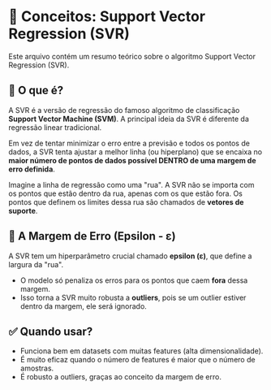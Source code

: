 # 🧠 Conceitos: Support Vector Regression (SVR)

Este arquivo contém um resumo teórico sobre o algoritmo Support Vector Regression (SVR).

## 🎯 O que é?

A SVR é a versão de regressão do famoso algoritmo de classificação **Support Vector Machine (SVM)**. A principal ideia da SVR é diferente da regressão linear tradicional.

Em vez de tentar minimizar o erro entre a previsão e todos os pontos de dados, a SVR tenta ajustar a melhor linha (ou hiperplano) que se encaixa no **maior número de pontos de dados possível DENTRO de uma margem de erro definida**.

Imagine a linha de regressão como uma "rua". A SVR não se importa com os pontos que estão dentro da rua, apenas com os que estão fora. Os pontos que definem os limites dessa rua são chamados de **vetores de suporte**.

## 🤔 A Margem de Erro (Epsilon - ε)

A SVR tem um hiperparâmetro crucial chamado **epsilon (ε)**, que define a largura da "rua".
- O modelo só penaliza os erros para os pontos que caem **fora** dessa margem.
- Isso torna a SVR muito robusta a **outliers**, pois se um outlier estiver dentro da margem, ele será ignorado.


## ✅ Quando usar?

- Funciona bem em datasets com muitas features (alta dimensionalidade).
- É muito eficaz quando o número de features é maior que o número de amostras.
- É robusto a outliers, graças ao conceito da margem de erro.